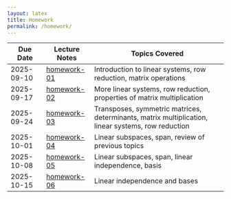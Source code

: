 ```yaml
---
layout: latex
title: Homework
permalink: /homework/
---
```



 Due Date        | Lecture Notes              | Topics Covered
-------------|----------------------------|-------------
 2025-09-10  | [homework-01](homework/homework-01/homework-01.pdf)      | Introduction to linear systems, row reduction, matrix operations
 2025-09-17  | [homework-02](homework/homework-02/homework-02.pdf)      | More linear systems, row reduction, properties of matrix multiplication
 2025-09-24  | [homework-03](homework/homework-03/homework-03.pdf)      | Transposes, symmetric matrices, determinants, matrix multiplication, linear systems, row reduction
 2025-10-01  | [homework-04](homework/homework-04/homework-04.pdf)      | Linear subspaces, span, review of previous topics
 2025-10-08  | [homework-05](homework/homework-05/homework-05.pdf)      | Linear subspaces, span, linear independence, basis
 2025-10-15  | [homework-06](homework/homework-06/homework-06.pdf)      | Linear independence and bases 
 

